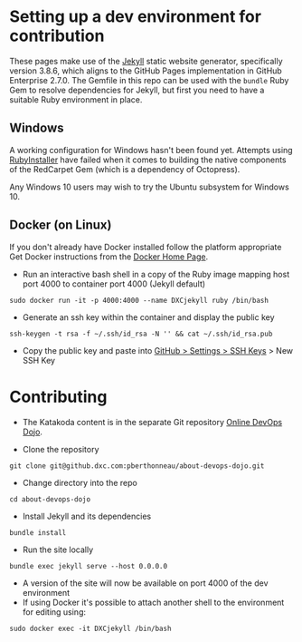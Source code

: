 # Setting up a dev environment for contribution

These pages make use of the [Jekyll](https://jekyllrb.com/) static website generator, specifically version 3.8.6, which aligns to the GitHub Pages implementation in GitHub Enterprise 2.7.0. The Gemfile in this repo can be used with the `bundle` Ruby Gem to resolve dependencies for Jekyll, but first you need to have a suitable Ruby environment in place.

## Windows

A working configuration for Windows hasn't been found yet. Attempts using [RubyInstaller](https://rubyinstaller.org/downloads/) have failed when it comes to building the native components of the RedCarpet Gem (which is a dependency of Octopress).

Any Windows 10 users may wish to try the Ubuntu subsystem for Windows 10.

## Docker (on Linux)

If you don't already have Docker installed follow the platform appropriate Get Docker instructions from the [Docker Home Page](https://www.docker.com/).

- Run an interactive bash shell in a copy of the Ruby image mapping host port 4000 to container port 4000 (Jekyll default)  
```shell
sudo docker run -it -p 4000:4000 --name DXCjekyll ruby /bin/bash
```
- Generate an ssh key within the container and display the public key  
```shell
ssh-keygen -t rsa -f ~/.ssh/id_rsa -N '' && cat ~/.ssh/id_rsa.pub
```
- Copy the public key and paste into [GitHub > Settings > SSH Keys](https://github.com/settings/keys) > New SSH Key  

# Contributing

- The Katakoda content is in the separate Git repository [Online DevOps Dojo](https://github.com/pberthonneau/online-devops-dojo).

- Clone the repository 
```shell
git clone git@github.dxc.com:pberthonneau/about-devops-dojo.git
```
- Change directory into the repo  
```shell
cd about-devops-dojo
```
- Install Jekyll and its dependencies
```shell
bundle install
```
- Run the site locally  
```shell
bundle exec jekyll serve --host 0.0.0.0
```
- A version of the site will now be available on port 4000 of the dev environment
- If using Docker it's possible to attach another shell to the environment for editing using:
```shell
sudo docker exec -it DXCjekyll /bin/bash
```